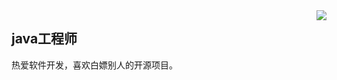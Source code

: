 <img align="right" src="https://count.getloli.com/get/@:Minori-ty?theme=rule34">

## java工程师

 热爱软件开发，喜欢白嫖别人的开源项目。


